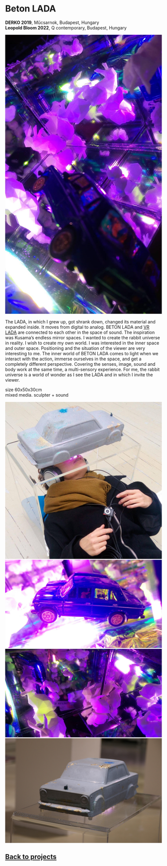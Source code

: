 <!-- {
    "img": "Beton-Lada_2017/2.jpg",
    "title": "Beton Lada (2019)",
    "desc": "Miniaturized concrete LADA universe"
} -->

# Beton LADA
**DERKO 2019**, Műcsarnok, Budapest, Hungary  
**Leopold Bloom 2022**, Q contemporary, Budapest, Hungary

![_parallax(side)](beton_lada-2019/0.jpg)

The LADA, in which I grew up, got shrank down, changed its material and expanded inside. It moves from digital to analog. BETON LADA and [VR LADA](/c/projects/vr_lada-2017) are connected to each other in the space of sound. The inspiration was Kusama’s endless mirror spaces. I wanted to create the rabbit universe in reality. I wish to create my own world. I was interested in the inner space and outer space. Positioning and the situation of the viewer are very interesting to me. The inner world of BETON LADA comes to light when we interact with the action, immerse ourselves in the space, and get a completely different perspective. Covering the senses, image, sound and body work at the same time, a multi-sensory experience. For me, the rabbit universe is a world of wonder as I see the LADA and in which I invite the viewer.

<span class="mdRightAlign">

size 60x50x30cm  
mixed media. sculpter + sound

</span>

![_expand](beton_lada-2019/3.jpg)
![_full caption:'The inner space of the BETON LADA, 2019'](beton_lada-2019/1.jpg)
![_full caption:'The inner space of the BETON LADA, 2019'](beton_lada-2019/4.jpg)
![_full](beton_lada-2019/5.jpg)

## [Back to projects](/c/projects)
